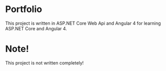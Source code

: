 # Portfolio
This project is written in ASP.NET Core Web Api and Angular 4 for learning ASP.NET Core and Angular 4.

# Note!
This project is not written completely!
